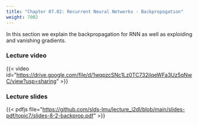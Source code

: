 ```yaml
---
title: "Chapter 07.02: Recurrent Neural Networks - Backpropogation"
weight: 7002
---
```

In this section we explain the backpropagation for RNN as well as exploiding and vanishing gradients.

<!--more-->

### Lecture video

{{< video id="https://drive.google.com/file/d/1wqpzcSNc1Lz0TC732jlqeWFa3Uz5qNwC/view?usp=sharing" >}}

### Lecture slides

{{< pdfjs file="https://github.com/slds-lmu/lecture_i2dl/blob/main/slides-pdf/topic7/slides-8-2-backprop.pdf" >}}
